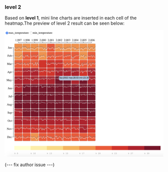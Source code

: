 ### level 2

Based on **level 1**, mini  line charts are inserted in each cell of the heatmap.The preview of level 2 result can be seen below:

![level2](../figures/level2.png)

(--- fix author issue ---)